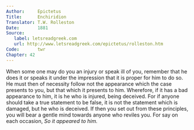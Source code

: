 ```yaml
---
Author:     Epictetus  
Title:      Enchiridion  
Translator: T.W. Rolleston  
Date:       1881  
Source:
   label: letsreadgreek.com
   url: http://www.letsreadgreek.com/epictetus/rolleston.htm
Code:       twr  
Chapter: 42
---
```


When some one may do you an injury or speak ill of you, remember that he does
it or speaks it under the impression that it is proper for him to do so. He
must then of necessity follow not the appearance which the case presents to
you, but that which it presents to him. Wherefore, if it has a bad appearance
to him, it is he who is injured, being deceived. For if anyone should take a
true statement to be false, it is not the statement which is damaged, but he
who is deceived. If then you set out from these principles, you will bear a
gentle mind towards anyone who reviles you. For say on each occasion, *So it
appeared to him.*


